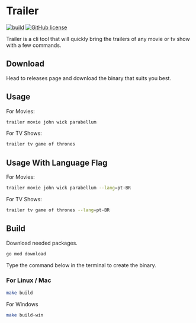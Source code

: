 # Trailer

[![build](https://github.com/cyruzin/trailer/actions/workflows/build.yml/badge.svg?branch=master)](https://github.com/cyruzin/trailer/actions/workflows/build.yml) [![GitHub license](https://img.shields.io/github/license/Naereen/StrapDown.js.svg)](https://github.com/Naereen/StrapDown.js/blob/master/LICENSE)

Trailer is a cli tool that will quickly bring the trailers of any movie or tv show with a few commands.

## Download

Head to releases page and download the binary that suits you best.

## Usage

For Movies:

```sh
trailer movie john wick parabellum
```

For TV Shows:

```sh
trailer tv game of thrones
```

## Usage With Language Flag

For Movies:

```sh
trailer movie john wick parabellum --lang=pt-BR
```

For TV Shows:

```sh
trailer tv game of thrones --lang=pt-BR
```

## Build

Download needed packages.

```sh
go mod download
```

Type the command below in the terminal to create the binary.

### For Linux / Mac

```sh
make build
```

For Windows

```sh
make build-win
```
